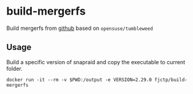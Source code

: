 # build-mergerfs
Build mergerfs from [github](https://github.com/trapexit/mergerfs) based on `opensuse/tumbleweed`

## Usage
Build a specific version of snapraid and copy the executable to current folder.
```
docker run -it --rm -v $PWD:/output -e VERSION=2.29.0 fjctp/build-mergerfs
```

